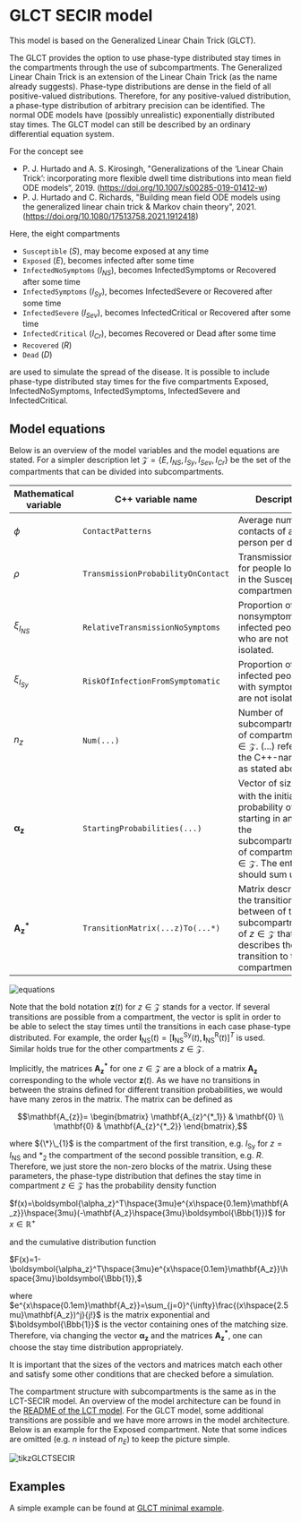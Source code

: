 # GLCT SECIR model

This model is based on the Generalized Linear Chain Trick (GLCT). 

The GLCT provides the option to use phase-type distributed stay times in the compartments through the use of subcompartments. The Generalized Linear Chain Trick is an extension of the Linear Chain Trick (as the name already suggests). Phase-type distributions are dense in the field of all positive-valued distributions. Therefore, for any positive-valued distribution, a phase-type distribution of arbitrary precision can be identified.
The normal ODE models have (possibly unrealistic) exponentially distributed stay times.
The GLCT model can still be described by an ordinary differential equation system.

For the concept see 
- P. J. Hurtado and A. S. Kirosingh, "Generalizations of the ‘Linear Chain Trick’: incorporating more flexible dwell time distributions into mean field ODE models“, 2019. (https://doi.org/10.1007/s00285-019-01412-w)
- P. J. Hurtado and C. Richards, "Building mean field ODE models using the generalized linear chain trick & Markov chain theory", 2021. (https://doi.org/10.1080/17513758.2021.1912418)

Here, the eight compartments 
- `Susceptible` ($S$), may become exposed at any time
- `Exposed` ($E$), becomes infected after some time
- `InfectedNoSymptoms` ($I_{NS}$), becomes InfectedSymptoms or Recovered after some time
- `InfectedSymptoms` ($I_{Sy}$), becomes InfectedSevere or Recovered after some time
- `InfectedSevere` ($I_{Sev}$), becomes InfectedCritical or Recovered after some time
- `InfectedCritical` ($I_{Cr}$), becomes Recovered or Dead after some time
- `Recovered` ($R$)
- `Dead` ($D$)

are used to simulate the spread of the disease. 
It is possible to include phase-type distributed stay times for the five compartments Exposed, InfectedNoSymptoms, InfectedSymptoms, InfectedSevere and InfectedCritical.

## Model equations
Below is an overview of the model variables and the model equations are stated. For a simpler description let $\mathcal{Z}=\{{E,I_{NS},I_{Sy},I_{Sev},I_{Cr}}\}$ be the set of the compartments that can be divided into subcompartments.

| Mathematical variable                   | C++ variable name | Description |
|---------------------------- | --------------- | -------------------------------------------------------------------------------------------------- |
| $\phi$                      |  `ContactPatterns`               | Average number of contacts of a person per day. |
| $\rho$                      |  `TransmissionProbabilityOnContact`               | Transmission risk for people located in the Susceptible compartments. |
| $\xi_{I_{NS}}$               |  `RelativeTransmissionNoSymptoms`               | Proportion of nonsymptomatically infected people who are not isolated. |
| $\xi_{I_{Sy}}$               | `RiskOfInfectionFromSymptomatic`                | Proportion of infected people with symptoms who are not isolated. |
| $n_{z}$                         |  `Num(...)`  | Number of subcompartments of compartment $z\in\mathcal{Z}$. (...) refers to the C++-name of $z$ as stated above.|
| $\boldsymbol{\alpha_{z}}$                    |  `StartingProbabilities(...)`               | Vector of size $n_{z}$ with the initial probability of starting in any of the subcompartments of compartment $z\in\mathcal{Z}$. The entries should sum up to $1$. |
| $\mathbf{A_{z}^{*}}$                    |  `TransitionMatrix(...z)To(...*)`               | Matrix describing the transitions in between of the subcompartments of $z\in\mathcal{Z}$ that describes the transition to the compartment $*$. |

![equations](https://github.com/SciCompMod/memilio/assets/70579874/e1da5e1d-e719-4c16-9f14-45374be7c353)

Note that the bold notation $\mathbf{z}(t)$ for $z\in\mathcal{Z}$ stands for a vector. If several transitions are possible from a compartment, the vector is split in order to be able to select the stay times until the transitions in each case phase-type distributed. 
For example, the order $\mathbf{I_{\text{NS}}}(t)=[\mathbf{I_{\text{NS}}^{\text{Sy}}}(t),\mathbf{I_{\text{NS}}^{\text{R}}}(t)]^{T}$ is used. Similar holds true for the other compartments $z\in\mathcal{Z}$. 

Implicitly, the matrices $\mathbf{A_{z}^{*}}$ for one $z\in\mathcal{Z}$ are a block of a matrix $\mathbf{A_{z}}$ corresponding to the whole vector $\mathbf{z}(t)$. As we have no transitions in between the strains defined for different transition probabilities, we would have many zeros in the matrix. The matrix can be defined as

```math
\mathbf{A_{z}}=
\begin{bmatrix}
\mathbf{A_{z}^{*_1}} &  \mathbf{0} \\
\mathbf{0} &  \mathbf{A_{z}^{*_2}}
\end{bmatrix},
```

where ${\*}\_{1}$ is the compartment of the first transition, e.g. $I_{\text{Sy}}$ for $z=I_{\text{NS}}$ and $*_2$ the compartment of the second possible transition, e.g. $R$.
Therefore, we just store the non-zero blocks of the matrix.
Using these parameters, the phase-type distribution that defines the stay time in compartment $z\in\mathcal{Z}$ has the probability density function

$f(x)=\boldsymbol{\alpha_z}^T\hspace{3mu}e^{x\hspace{0.1em}\mathbf{A_z}}\hspace{3mu}(-\mathbf{A_z}\hspace{3mu}\boldsymbol{\Bbb{1}})$ for $x\in\mathbb{R}^{+}$

and the cumulative distribution function

$F(x)=1-\boldsymbol{\alpha_z}^T\hspace{3mu}e^{x\hspace{0.1em}\mathbf{A_z}}\hspace{3mu}\boldsymbol{\Bbb{1}},$

where $e^{x\hspace{0.1em}\mathbf{A_z}}=\sum_{j=0}^{\infty}\frac{(x\hspace{2.5mu}\mathbf{A_z})^j}{j!}$ is the matrix exponential and $\boldsymbol{\Bbb{1}}$ is the vector containing ones of the matching size. Therefore, via changing the vector $\boldsymbol{\alpha_z}$ and the matrices $\mathbf{A_{z}^{*}}$, one can choose the stay time distribution appropriately.

It is important that the sizes of the vectors and matrices match each other and satisfy some other conditions that are checked before a simulation.

The compartment structure with subcompartments is the same as in the LCT-SECIR model. An overview of the model architecture can be found in the [README of the LCT model](../lct_secir/README.md). 
For the GLCT model, some additional transitions are possible and we have more arrows in the model architecture. Below is an example for the Exposed compartment. Note that some indices are omitted (e.g. $n$ instead of $n_E$) to keep the picture simple.

![tikzGLCTSECIR](https://github.com/user-attachments/assets/fc075b7a-6cd2-4e70-bdd0-a2f4b9f2cf53)
## Examples

A simple example can be found at [GLCT minimal example](../../examples/glct_secir.cpp).
